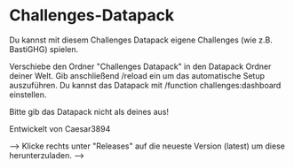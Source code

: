 # Challenges-Datapack
Du kannst mit diesem Challenges Datapack eigene Challenges (wie z.B. BastiGHG) spielen.

Verschiebe den Ordner "Challenges Datapack" in den Datapack Ordner deiner Welt.
Gib anschließend /reload ein um das automatische Setup auszuführen.
Du kannst das Datapack mit /function challenges:dashboard einstellen.

Bitte gib das Datapack nicht als deines aus!


Entwickelt von Caesar3894


-->
Klicke rechts unter "Releases" auf die neueste Version (latest) um diese herunterzuladen.
-->

